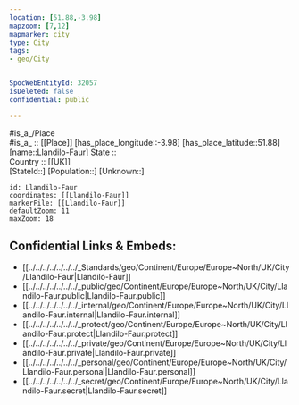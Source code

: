 ```yaml
---
location: [51.88,-3.98] 
mapzoom: [7,12] 
mapmarker: city 
type: City
tags:
- geo/City


SpocWebEntityId: 32057
isDeleted: false
confidential: public

---
```

#is_a_/Place  
#is_a_ :: [[Place]] 
[has_place_longitude::-3.98] 
[has_place_latitude::51.88] 
[name::Llandilo-Faur] 
State ::  
Country :: [[UK]]  
[StateId::] 
[Population::] 
[Unknown::] 


```leaflet
id: Llandilo-Faur
coordinates: [[Llandilo-Faur]] 
markerFile: [[Llandilo-Faur]] 
defaultZoom: 11 
maxZoom: 18
```


## Confidential Links & Embeds: 
- [[../../../../../../../_Standards/geo/Continent/Europe/Europe~North/UK/City/Llandilo-Faur|Llandilo-Faur]] 
- [[../../../../../../../_public/geo/Continent/Europe/Europe~North/UK/City/Llandilo-Faur.public|Llandilo-Faur.public]] 
- [[../../../../../../../_internal/geo/Continent/Europe/Europe~North/UK/City/Llandilo-Faur.internal|Llandilo-Faur.internal]] 
- [[../../../../../../../_protect/geo/Continent/Europe/Europe~North/UK/City/Llandilo-Faur.protect|Llandilo-Faur.protect]] 
- [[../../../../../../../_private/geo/Continent/Europe/Europe~North/UK/City/Llandilo-Faur.private|Llandilo-Faur.private]] 
- [[../../../../../../../_personal/geo/Continent/Europe/Europe~North/UK/City/Llandilo-Faur.personal|Llandilo-Faur.personal]] 
- [[../../../../../../../_secret/geo/Continent/Europe/Europe~North/UK/City/Llandilo-Faur.secret|Llandilo-Faur.secret]] 
